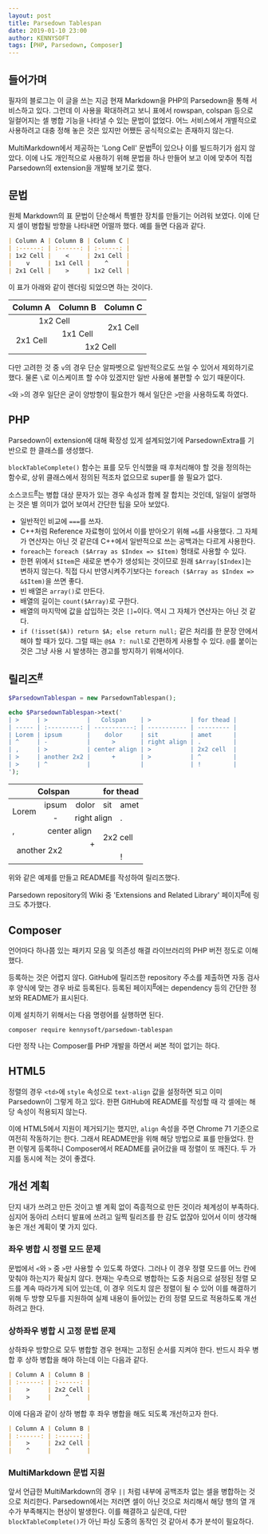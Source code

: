 ```yaml
---
layout: post
title: Parsedown Tablespan
date: 2019-01-10 23:00
author: KENNYSOFT
tags: [PHP, Parsedown, Composer]
---
```


## 들어가며

필자의 블로그는 이 글을 쓰는 지금 현재 Markdown을 PHP의 Parsedown을 통해 서비스하고 있다. 그런데 이 사용을 확대하려고 보니 표에서 rowspan, colspan 등으로 일컬어지는 셀 병합 기능을 나타낼 수 있는 문법이 없었다. 어느 서비스에서 개별적으로 사용하려고 대충 정해 놓은 것은 있지만 어쨌든 공식적으로는 존재하지 않는다.

MultiMarkdown에서 제공하는 'Long Cell' 문법<sup>[#](http://fletcher.github.io/MultiMarkdown-6/syntax/tables.html)</sup>이 있으나 이를 빌드하기가 쉽지 않았다. 이에 나도 개인적으로 사용하기 위해 문법을 하나 만들어 보고 이에 맞추어 직접 Parsedown의 extension을 개발해 보기로 했다.

## 문법

원체 Markdown의 표 문법이 단순해서 특별한 장치를 만들기는 어려워 보였다. 이에 단지 셀이 병합될 방향을 나타내면 어떨까 했다. 예를 들면 다음과 같다.

```markdown
| Column A | Column B | Column C |
| :------: | :------: | :------: |
| 1x2 Cell |    <     | 2x1 Cell |
|    v     | 1x1 Cell |    ^     |
| 2x1 Cell |    >     | 1x2 Cell |
```

이 표가 아래와 같이 렌더링 되었으면 하는 것이다.

<table>
<thead>
<tr>
<th style="text-align: center;">Column A</th>
<th style="text-align: center;">Column B</th>
<th style="text-align: center;">Column C</th>
</tr>
</thead>
<tbody>
<tr>
<td style="text-align: center;" colspan="2">1x2 Cell</td>
<td style="text-align: center;" rowspan="2">2x1 Cell</td>
</tr>
<tr>
<td style="text-align: center;" rowspan="2">2x1 Cell</td>
<td style="text-align: center;">1x1 Cell</td>
</tr>
<tr>
<td style="text-align: center;" colspan="2">1x2 Cell</td>
</tr>
</tbody>
</table>

다만 고려한 것 중 `v`의 경우 단순 알파벳으로 일반적으로도 쓰일 수 있어서 제외하기로 했다. 물론 `\`로 이스케이프 할 수야 있겠지만 일반 사용에 불편할 수 있기 때문이다.

`<`와 `>`의 경우 일단은 굳이 양방향이 필요한가 해서 일단은 `>`만을 사용하도록 하였다.

## PHP

Parsedown이 extension에 대해 확장성 있게 설계되었기에 ParsedownExtra를 기반으로 한 클래스를 생성했다.

`blockTableComplete()` 함수는 표를 모두 인식했을 때 후처리해야 할 것을 정의하는 함수로, 상위 클래스에서 정의된 적조차 없으므로 super를 쓸 필요가 없다.

소스코드<sup>[#](http://github.com/KENNYSOFT/parsedown-tablespan/blob/master/ParsedownTablespan.php)</sup>는 병합 대상 문자가 있는 경우 속성과 함께 잘 합치는 것인데, 일일이 설명하는 것은 별 의미가 없어 보여서 간단한 팁을 모아 보았다.

* 일반적인 비교에 `===`를 쓰자.
* C++처럼 Reference 자료형이 있어서 이를 받아오기 위해 `=&`를 사용했다. 그 자체가 연산자는 아닌 것 같은데 C++에서 일반적으로 쓰는 공백과는 다르게 사용한다.
* `foreach`는 `foreach ($Array as $Index => $Item)` 형태로 사용할 수 있다.
* 한편 위에서 `$Item`은 새로운 변수가 생성되는 것이므로 원래 `$Array[$Index]`는 변하지 않는다. 직접 다시 반영시켜주기보다는 `foreach ($Array as $Index => &$Item)`을 쓰면 좋다.
* 빈 배열은 `array()`로 만든다.
* 배열의 길이는 `count($Array)`로 구한다.
* 배열의 마지막에 값을 삽입하는 것은 `[]=`이다. 역시 그 자체가 연산자는 아닌 것 같다.
* `if (!isset($A)) return $A; else return null;` 같은 처리를 한 문장 안에서 해야 할 때가 있다. 그럴 때는 `@$A ?: null`로 간편하게 사용할 수 있다. `@`를 붙이는 것은 그냥 사용 시 발생하는 경고를 방지하기 위해서이다.

## 릴리즈<sup>[#](http://github.com/KENNYSOFT/parsedown-tablespan/releases)</sup>

```php
$ParsedownTablespan = new ParsedownTablespan();

echo $ParsedownTablespan->text('
| >     | >           |   Colspan    | >           | for thead |
| ----- | :---------: | -----------: | ----------- | --------- |
| Lorem | ipsum       |    dolor     | sit         | amet      |
| ^     | -           |      >       | right align | .         |
| ,     | >           | center align | >           | 2x2 cell  |
| >     | another 2x2 |      +       | >           | ^         |
| >     | ^           |              |             | !         |
');
```

<table>
<thead>
<tr>
<th style="text-align: center;" colspan="3">Colspan</th>
<th colspan="2">for thead</th>
</tr>
</thead>
<tbody>
<tr>
<td rowspan="2">Lorem</td>
<td style="text-align: center;">ipsum</td>
<td style="text-align: right;">dolor</td>
<td>sit</td>
<td>amet</td>
</tr>
<tr>
<td style="text-align: center;">-</td>
<td style="text-align: right;" colspan="2">right align</td>
<td>.</td>
</tr>
<tr>
<td>,</td>
<td style="text-align: center;" colspan="2">center align</td>
<td colspan="2" rowspan="2">2x2 cell</td>
</tr>
<tr>
<td style="text-align: center;" colspan="2" rowspan="2">another 2x2</td>
<td style="text-align: right;">+</td>
</tr>
<tr>
<td style="text-align: right;"></td>
<td></td>
<td>!</td>
</tr>
</tbody>
</table>

위와 같은 예제를 만들고 README를 작성하여 릴리즈했다.

Parsedown repository의 Wiki 중 'Extensions and Related Library' 페이지<sup>[#](http://github.com/erusev/parsedown/wiki/Extensions-and-Related-Libraries)</sup>에 링크도 추가했다.

## Composer

언어마다 하나쯤 있는 패키지 모음 및 의존성 해결 라이브러리의 PHP 버전 정도로 이해했다.

등록하는 것은 어렵지 않다. GitHub에 릴리즈한 repository 주소를 제출하면 자동 검사 후 양식에 맞는 경우 바로 등록된다. 등록된 페이지<sup>[#](http://packagist.org/packages/kennysoft/parsedown-tablespan)</sup>에는 dependency 등의 간단한 정보와 README가 표시된다.

이제 설치하기 위해서는 다음 명령어를 실행하면 된다.

```shell
composer require kennysoft/parsedown-tablespan
```

다만 정작 나는 Composer를 PHP 개발을 하면서 써본 적이 없기는 하다.

## HTML5

정렬의 경우 `<td>`에 `style` 속성으로 `text-align` 값을 설정하면 되고 이미 Parsedown이 그렇게 하고 있다. 한편 GitHub에 README를 작성할 때 각 셀에는 해당 속성이 적용되지 않는다.

이에 HTML5에서 지원이 제거되기는 했지만, `align` 속성을 주면 Chrome 71 기준으로 여전히 작동하기는 한다. 그래서 README만을 위해 해당 방법으로 표를 만들었다. 한편 이렇게 등록하니 Composer에서 README를 긁어갔을 때 정렬이 또 깨진다. 두 가지를 동시에 적는 것이 좋겠다.

## 개선 계획

단지 내가 쓰려고 만든 것이고 별 계획 없이 즉흥적으로 만든 것이라 체계성이 부족하다. 심지어 동아리 스터디 발표에 쓰려고 일찍 릴리즈를 한 감도 없잖아 있어서 이미 생각해 놓은 개선 계획이 몇 가지 있다.

### 좌우 병합 시 정렬 모드 문제

문법에서 `<`와 `>` 중 `>`만 사용할 수 있도록 하였다. 그러나 이 경우 정렬 모드를 어느 칸에 맞춰야 하는지가 확실치 않다. 현재는 우측으로 병합하는 도중 처음으로 설정된 정렬 모드를 계속 따라가게 되어 있는데, 이 경우 의도치 않은 정렬이 될 수 있어 이를 해결하기 위해 두 방향 모두를 지원하여 실제 내용이 들어있는 칸의 정렬 모드로 적용하도록 개선하려고 한다.

### 상하좌우 병합 시 고정 문법 문제

상하좌우 방향으로 모두 병합할 경우 현재는 고정된 순서를 지켜야 한다. 반드시 좌우 병합 후 상하 병합을 해야 하는데 이는 다음과 같다.

```markdown
| Column A | Column B |
| :------: | :------: |
|    >     | 2x2 Cell |
|    >     |    ^     |
```

이에 다음과 같이 상하 병합 후 좌우 병합을 해도 되도록 개선하고자 한다.

```markdown
| Column A | Column B |
| :------: | :------: |
|    >     | 2x2 Cell |
|    ^     |    ^     |
```

### MultiMarkdown 문법 지원

앞서 언급한 MultiMarkdown의 경우 `||` 처럼 내부에 공백조차 없는 셀을 병합하는 것으로 처리한다. Parsedown에서는 저러면 셀이 아닌 것으로 처리해서 해당 행의 열 개수가 부족해지는 현상이 발생한다. 이를 해결하고 싶은데, 다만 `blockTableComplete()`가 아닌 파싱 도중의 동작인 것 같아서 추가 분석이 필요하다.
